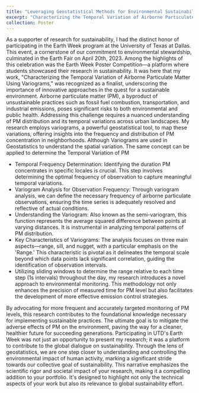 ```yaml
---
title: "Leveraging Geostatistical Methods for Environmental Sustainability: A Focus on Airborne Particulate Matter"
excerpt: "Characterizing the Temporal Variation of Airborne Particulate Matter Using Variograms<br/><img src='/images/Poster_img.PNG'>"
collection: Poster
---
```


As a supporter of research for sustainability, I had the distinct honor of participating in the Earth Week program at the University of Texas at Dallas. This event, a cornerstone of our commitment to environmental stewardship, culminated in the Earth Fair on April 20th, 2023. Among the highlights of this celebration was the Earth Week Poster Competition—a platform where students showcased their research in sustainability. It was here that my work, "Characterizing the Temporal Variation of Airborne Particulate Matter Using Variograms," was recognized as a finalist, underscoring the importance of innovative approaches in the quest for a sustainable environment.
Airborne particulate matter (PM), a byproduct of unsustainable practices such as fossil fuel combustion, transportation, and industrial emissions, poses significant risks to both environmental and public health. Addressing this challenge requires a nuanced understanding of PM distribution and its temporal variations across urban landscapes. My research employs variograms, a powerful geostatistical tool, to map these variations, offering insights into the frequency and distribution of PM concentration in neighborhoods.
Although Variograms are used in Geostatistics to understand the spatial variation. The same concept can be applied to determine the Temporal Variation of PM 
- Temporal Frequency Determination: Identifying the duration PM concentrates in specific locales is crucial. This step involves determining the optimal frequency of observation to capture meaningful temporal variations.
- Variogram Analysis for Observation Frequency: Through variogram analysis, we can define the necessary frequency of airborne particulate observations, ensuring the time series is adequately resolved and reflective of actual conditions.
- Understanding the Variogram: Also known as the semi-variogram, this function represents the average squared difference between points at varying distances. It is instrumental in analyzing temporal patterns of PM distribution.
- Key Characteristics of Variograms: The analysis focuses on three main aspects—range, sill, and nugget, with a particular emphasis on the 'Range.' This characteristic is pivotal as it delineates the temporal scale beyond which data points lack significant correlation, guiding the identification of observation intervals.
- Utilizing sliding windows to determine the range relative to each time step (1s intervals) throughout the day, my research introduces a novel approach to environmental monitoring. This methodology not only enhances the precision of measured time for PM level but also facilitates the development of more effective emission control strategies.

By advocating for more frequent and accurately targeted monitoring of PM levels, this research contributes to the foundational knowledge necessary for implementing sustainable practices. The ultimate goal is to mitigate the adverse effects of PM on the environment, paving the way for a cleaner, healthier future for succeeding generations.
Participating in UTD's Earth Week was not just an opportunity to present my research; it was a platform to contribute to the global dialogue on sustainability. Through the lens of geostatistics, we are one step closer to understanding and controlling the environmental impact of human activity, marking a significant stride towards our collective goal of sustainability.
This narrative emphasizes the scientific rigor and societal impact of your research, making it a compelling addition to your portfolio. It's designed to highlight not only the technical aspects of your work but also its relevance to global sustainability effort. 
